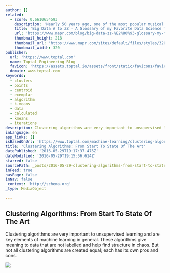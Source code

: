```yaml
---
author: []
related:
  - score: 0.6610654593
    description: 'Nearly 50 years ago, one of the most popular musical movies of all time was released (" The Sound of Music"). Perhaps the most memorable song from that production is " My Favorite Things ".'
    title: 'Big Data A to ZZ - A Glossary of my Favorite Data Science Things | MapR'
    url: 'https://www.mapr.com/blog/big-data-zz-%E2%80%93-glossary-my-favorite-data-science-things'
    thumbnail_height: 218
    thumbnail_url: 'https://www.mapr.com/sites/default/files/styles/320x218/public/letters-a-z.jpg?itok=oSdq66hC'
    thumbnail_width: 320
publisher:
  url: 'https://www.toptal.com'
  name: Toptal Engineering Blog
  favicon: 'https://assets.toptal.io/assets/front/static/favicons/favicon_ca7136.png'
  domain: www.toptal.com
keywords:
  - clusters
  - points
  - centroid
  - exemplar
  - algorithm
  - k-means
  - data
  - calculated
  - kmeans
  - iterations
description: Clustering algorithms are very important to unsupervised learning and are key elements of machine learning in general. These algorithms give meaning to data that are not labelled and help find structure in chaos. But not all clustering algorithms are created equal; each has its own pros and cons.
inLanguage: en
app_links: []
isBasedOnUrl: 'https://www.toptal.com/machine-learning/clustering-algorithms'
title: 'Clustering Algorithms: From Start To State Of The Art'
datePublished: '2016-05-29T19:17:37.476Z'
dateModified: '2016-05-29T19:15:56.614Z'
starred: false
sourcePath: _posts/2016-05-29-clustering-algorithms-from-start-to-state-of-the-art.md
inFeed: true
hasPage: false
inNav: false
_context: 'http://schema.org'
_type: MediaObject

---
```

<article style=""><h1>Clustering Algorithms: From Start To State Of The Art</h1><p>Clustering algorithms are very important to unsupervised learning and are key elements of machine learning in general. These algorithms give meaning to data that are not labelled and help find structure in chaos. But not all clustering algorithms are created equal; each has its own pros and cons.</p><img src="https://assets.toptal.io/uploads/blog/image/92521/toptal-blog-image-1463639098844-eb9ad14c7f665e556b2cb66a65b6c257.jpg" /></article>